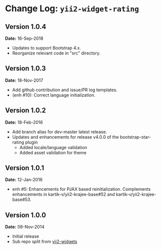 Change Log: `yii2-widget-rating`
================================

## Version 1.0.4

**Date:** 16-Sep-2018

- Updates to support Bootstrap 4.x.
- Reorganize relevant code in "src" directory.

## Version 1.0.3

**Date:** 18-Nov-2017

- Add github contribution and issue/PR log templates.
- (enh #10): Correct language initialization.

## Version 1.0.2

**Date:** 18-Feb-2016

- Add branch alias for dev-master latest release.
- Updates and enhancements for release v4.0.0 of the bootstrap-star-rating plugin
    - Added locale/language validation
    - Added asset validation for theme 

## Version 1.0.1

**Date:** 12-Jan-2016

- enh #5: Enhancements for PJAX based reinitialization. Complements enhancements in kartik-v/yii2-krajee-base#52 and kartik-v/yii2-krajee-base#53.

## Version 1.0.0

**Date:** 08-Nov-2014

- Initial release 
- Sub repo split from [yii2-widgets](https://github.com/kartik-v/yii2-widgets)